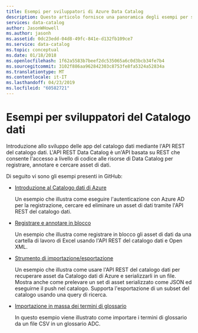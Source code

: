 ```yaml
---
title: Esempi per sviluppatori di Azure Data Catalog
description: Questo articolo fornisce una panoramica degli esempi per sviluppatori disponibili per l'API REST di Azure Data Catalog.
services: data-catalog
author: JasonWHowell
ms.author: jasonh
ms.assetid: 0dc23edd-04d8-49fc-841e-d132fb109ce7
ms.service: data-catalog
ms.topic: conceptual
ms.date: 01/18/2018
ms.openlocfilehash: 1f62a5583b7beef2dc535065a6c0d3bcb34fe7b4
ms.sourcegitcommit: 3102f886aa962842303c8753fe8fa5324a52834a
ms.translationtype: MT
ms.contentlocale: it-IT
ms.lasthandoff: 04/23/2019
ms.locfileid: "60582721"
---
```

# <a name="data-catalog-developer-samples"></a>Esempi per sviluppatori del Catalogo dati
Introduzione allo sviluppo delle app del catalogo dati mediante l'API REST del catalogo dati. L'API REST Data Catalog è un'API basata su REST che consente l'accesso a livello di codice alle risorse di Data Catalog per registrare, annotare e cercare asset di dati.

Di seguito vi sono gli esempi presenti in GitHub:

* [Introduzione al Catalogo dati di Azure](https://azure.microsoft.com/resources/samples/data-catalog-dotnet-get-started/)
  
  Un esempio che illustra come eseguire l'autenticazione con Azure AD per la registrazione, cercare ed eliminare un asset di dati tramite l'API REST del catalogo dati.
* [Registrare e annotare in blocco](https://azure.microsoft.com/resources/samples/data-catalog-dotnet-excel-register-data-assets/)
  
  Un esempio che illustra come registrare in blocco gli asset di dati da una cartella di lavoro di Excel usando l'API REST del catalogo dati e Open XML.
* [Strumento di importazione/esportazione](https://azure.microsoft.com/resources/samples/data-catalog-dotnet-import-export/)
  
  Un esempio che illustra come usare l'API REST del catalogo dati per recuperare asset da Catalogo dati di Azure e serializzarli in un file. Mostra anche come prelevare un set di asset serializzato come JSON ed eseguirne il push nel catalogo. Supporta l'esportazione di un subset del catalogo usando una query di ricerca.

* [Importazione in massa dei termini di glossario](https://azure.microsoft.com/resources/samples/data-catalog-bulk-import-glossary/)

    In questo esempio viene illustrato come importare i termini di glossario da un file CSV in un glossario ADC.

